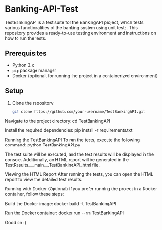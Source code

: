 # Banking-API-Test

TestBankingAPI is a test suite for the BankingAPI project, which tests various functionalities of the banking system using unit tests. This repository provides a ready-to-use testing environment and instructions on how to run the tests.

## Prerequisites

- Python 3.x
- `pip` package manager
- Docker (optional, for running the project in a containerized environment)

## Setup

1. Clone the repository:

   ```bash
   git clone https://github.com/your-username/TestBankingAPI.git

Navigate to the project directory:
  cd TestBankingAPI

Install the required dependencies:
  pip install -r requirements.txt


Running the TestBankingAPI
To run the tests, execute the following command:
  python TestBankingAPI.py

The test suite will be executed, and the test results will be displayed in the console. Additionally, an HTML report will be generated in the TestResults___main__.TestBankingAPI_html file.

Viewing the HTML Report
After running the tests, you can open the HTML report to view the detailed test results. 

Running with Docker (Optional)
If you prefer running the project in a Docker container, follow these steps:

Build the Docker image:
docker build -t  TestBankingAPI

Run the Docker container:
docker run --rm TestBankingAPI


Good on :)






